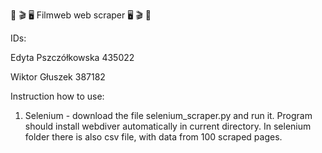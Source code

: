 :movie_camera: :clapper: :desktop_computer:  Filmweb web scraper  :desktop_computer: :clapper: :movie_camera:



IDs:

Edyta Pszczółkowska 435022 

Wiktor Głuszek 387182


Instruction how to use:

1. Selenium - download the file selenium_scraper.py and run it. Program should install webdiver automatically in current directory. In selenium folder there is also csv file, with data from 100 scraped pages. 
